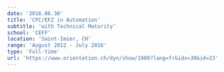 ```yaml
---
date: '2016.06.30'
title: 'CFC/EFZ in Automation'
subtitle: 'with Technical Maturity'
school: 'CEFF'
location: 'Saint-Imier, CH'
range: 'August 2012 - July 2016'
type: 'Full-time'
url: 'https://www.orientation.ch/dyn/show/1900?lang=fr&idx=30&id=23'
---
```

